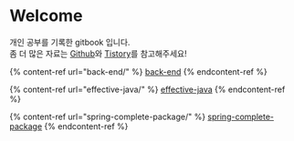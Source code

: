 # Welcome

개인 공부를 기록한 gitbook 입니다.\
좀 더 많은 자료는 [Github](https://github.com/Hyune-c)와 [Tistory](https://hyune-c.tistory.com/)를 참고해주세요!



{% content-ref url="back-end/" %}
[back-end](back-end/)
{% endcontent-ref %}

{% content-ref url="effective-java/" %}
[effective-java](effective-java/)
{% endcontent-ref %}

{% content-ref url="spring-complete-package/" %}
[spring-complete-package](spring-complete-package/)
{% endcontent-ref %}
